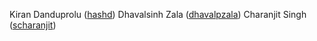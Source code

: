 Kiran Danduprolu ([hashd](https://github.com/hashd))
Dhavalsinh Zala ([dhavalpzala](https://github.com/dhavalpzala))
Charanjit Singh ([scharanjit](https://github.com/scharanjit))